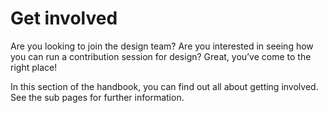 # Get involved

Are you looking to join the design team? Are you interested in seeing how you can run a contribution session for design? Great, you’ve come to the right place!

In this section of the handbook, you can find out all about getting involved. See the sub pages for further information.